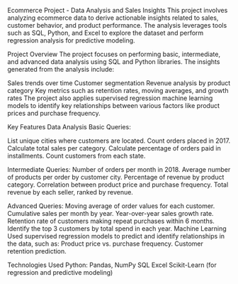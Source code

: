 Ecommerce Project - Data Analysis and Sales Insights
This project involves analyzing ecommerce data to derive actionable insights related to sales, customer behavior, and product performance. The analysis leverages tools such as SQL, Python, and Excel to explore the dataset and perform regression analysis for predictive modeling.

Project Overview
The project focuses on performing basic, intermediate, and advanced data analysis using SQL and Python libraries. The insights generated from the analysis include:

Sales trends over time
Customer segmentation
Revenue analysis by product category
Key metrics such as retention rates, moving averages, and growth rates
The project also applies supervised regression machine learning models to identify key relationships between various factors like product prices and purchase frequency.

Key Features
Data Analysis
Basic Queries:

List unique cities where customers are located.
Count orders placed in 2017.
Calculate total sales per category.
Calculate percentage of orders paid in installments.
Count customers from each state.

Intermediate Queries:
Number of orders per month in 2018.
Average number of products per order by customer city.
Percentage of revenue by product category.
Correlation between product price and purchase frequency.
Total revenue by each seller, ranked by revenue.

Advanced Queries:
Moving average of order values for each customer.
Cumulative sales per month by year.
Year-over-year sales growth rate.
Retention rate of customers making repeat purchases within 6 months.
Identify the top 3 customers by total spend in each year.
Machine Learning
Used supervised regression models to predict and identify relationships in the data, such as:
Product price vs. purchase frequency.
Customer retention prediction.

Technologies Used
Python: Pandas, NumPy
SQL
Excel
Scikit-Learn (for regression and predictive modeling)
